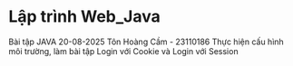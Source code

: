 # Lập trình Web_Java 
Bài tập JAVA 20-08-2025
Tôn Hoàng Cầm - 23110186
Thực hiện cấu hình môi trường, làm bài tập Login với Cookie và Login với Session

